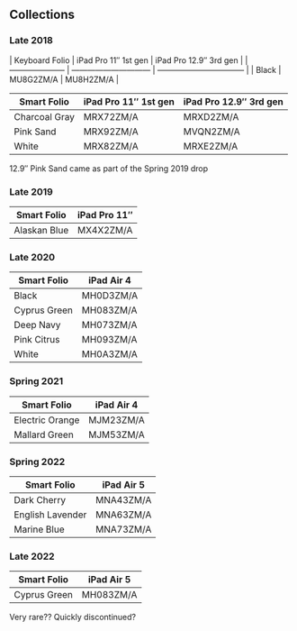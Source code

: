 ## Collections

### Late 2018

| Keyboard Folio | iPad Pro 11″ 1st gen | iPad Pro 12.9″ 3rd gen |
| ——————— | —————————— | ——————————— |
| Black          | MU8G2ZM/A            | MU8H2ZM/A              |


| Smart Folio   | iPad Pro 11″ 1st gen | iPad Pro 12.9″ 3rd gen |
| ------------- | -------------------- | ---------------------- |
| Charcoal Gray | MRX72ZM/A            | MRXD2ZM/A              |
| Pink Sand     | MRX92ZM/A            | MVQN2ZM/A              |
| White         | MRX82ZM/A            | MRXE2ZM/A              |

12.9″ Pink Sand came as part of the Spring 2019 drop

### Late 2019

| Smart Folio  | iPad Pro 11″ |
| ------------ | ------------ |
| Alaskan Blue | MX4X2ZM/A    |

### Late 2020

| Smart Folio  | iPad Air 4 |
| ------------ | ---------- |
| Black        | MH0D3ZM/A  |
| Cyprus Green | MH083ZM/A  |
| Deep Navy    | MH073ZM/A  |
| Pink Citrus  | MH093ZM/A  |
| White        | MH0A3ZM/A  |

### Spring 2021

| Smart Folio     | iPad Air 4 |
| --------------- | ---------- |
| Electric Orange | MJM23ZM/A  |
| Mallard Green   | MJM53ZM/A  |

### Spring 2022

| Smart Folio      | iPad Air 5 |
| ---------------- | ---------- |
| Dark Cherry      | MNA43ZM/A  |
| English Lavender | MNA63ZM/A  |
| Marine Blue      | MNA73ZM/A  |

### Late 2022

| Smart Folio  | iPad Air 5 |
| ------------ | ---------- |
| Cyprus Green | MH083ZM/A  |

Very rare?? Quickly discontinued?

